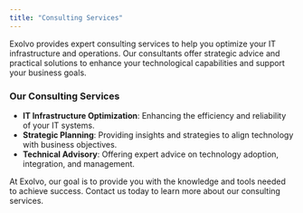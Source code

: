 ```yaml
---
title: "Consulting Services"
---
```


Exolvo provides expert consulting services to help you optimize your IT infrastructure and operations. Our consultants offer strategic advice and practical solutions to enhance your technological capabilities and support your business goals.

### Our Consulting Services

- **IT Infrastructure Optimization**: Enhancing the efficiency and reliability of your IT systems.
- **Strategic Planning**: Providing insights and strategies to align technology with business objectives.
- **Technical Advisory**: Offering expert advice on technology adoption, integration, and management.

At Exolvo, our goal is to provide you with the knowledge and tools needed to achieve success. Contact us today to learn more about our consulting services.
